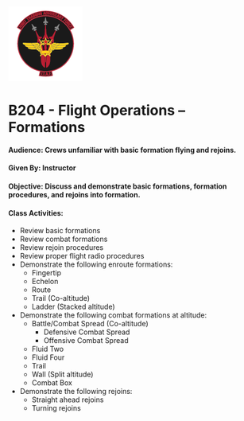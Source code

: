 ![JTAF Logo](../img/Logo.png)

# B204 - Flight Operations – Formations

#### Audience: Crews unfamiliar with basic formation flying and rejoins.
#### Given By: Instructor
#### Objective: Discuss and demonstrate basic formations, formation procedures, and rejoins into formation.

#### Class Activities:
  * Review basic formations
  * Review combat formations
  * Review rejoin procedures
  * Review proper flight radio procedures
  * Demonstrate the following enroute formations:
  	+ Fingertip
	+ Echelon
	+ Route
	+ Trail (Co-altitude)
	+ Ladder (Stacked altitude)
  * Demonstrate the following combat formations at altitude:
	+ Battle/Combat Spread (Co-altitude)
		- Defensive Combat Spread
		- Offensive Combat Spread
	+ Fluid Two
	+ Fluid Four
	+ Trail
	+ Wall (Split altitude)
	+ Combat Box
  * Demonstrate the following rejoins:
	+ Straight ahead rejoins
	+ Turning rejoins